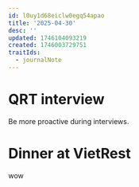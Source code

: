 ```yaml
---
id: l0uy1d68eiclw0egq54apao
title: '2025-04-30'
desc: ''
updated: 1746104093219
created: 1746003729751
traitIds:
  - journalNote
---
```


# QRT interview

Be more proactive during interviews.

# Dinner at VietRest

wow